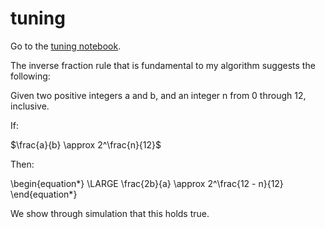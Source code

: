 # tuning

Go to the [tuning notebook](https://github.com/jessebmurray/tuning/blob/master/tuning.ipynb).

The inverse fraction rule that is fundamental to my algorithm suggests the following:

Given two positive integers a and b, and an integer n from 0 through 12, inclusive.

If:


$\frac{a}{b} \approx 2^\frac{n}{12}$

Then:

\begin{equation*}
\LARGE  \frac{2b}{a} \approx 2^\frac{12 - n}{12}
\end{equation*}

We show through simulation that this holds true.
